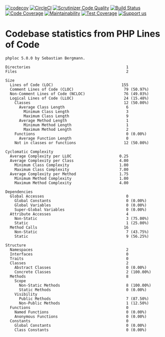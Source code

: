[![codecov](https://codecov.io/gh/Firesphere/silverstripe-subsite-solr/branch/master/graph/badge.svg)](https://codecov.io/gh/Firesphere/silverstripe-subsite-solr)
[![CircleCI](https://circleci.com/gh/Firesphere/silverstripe-subsite-solr/tree/master.svg?style=svg)](https://circleci.com/gh/Firesphere/silverstripe-subsite-solr/tree/master)
[![Scrutinizer Code Quality](https://scrutinizer-ci.com/g/Firesphere/silverstripe-subsite-solr/badges/quality-score.png?b=master)](https://scrutinizer-ci.com/g/Firesphere/silverstripe-subsite-solr/?branch=master)
[![Build Status](https://scrutinizer-ci.com/g/Firesphere/silverstripe-subsite-solr/badges/build.png?b=master)](https://scrutinizer-ci.com/g/Firesphere/silverstripe-subsite-solr/build-status/master)
[![Code Coverage](https://scrutinizer-ci.com/g/Firesphere/silverstripe-subsite-solr/badges/coverage.png?b=master)](https://scrutinizer-ci.com/g/Firesphere/silverstripe-subsite-solr/?branch=master)
[![Maintainability](https://api.codeclimate.com/v1/badges/e8c041f6b0d81d06b3a6/maintainability)](https://codeclimate.com/github/Firesphere/silverstripe-subsite-solr/maintainability)
[![Test Coverage](https://api.codeclimate.com/v1/badges/e8c041f6b0d81d06b3a6/test_coverage)](https://codeclimate.com/github/Firesphere/silverstripe-subsite-solr/test_coverage)
[![Support us](https://enjoy.gitstore.app/repositories/badge-Firesphere/silverstripe-solr-search.svg)](https://enjoy.gitstore.app/repositories/Firesphere/silverstripe-solr-search)

# Codebase statistics from PHP Lines of Code
```
phploc 5.0.0 by Sebastian Bergmann.

Directories                                          1
Files                                                2

Size
  Lines of Code (LOC)                              155
  Comment Lines of Code (CLOC)                      79 (50.97%)
  Non-Comment Lines of Code (NCLOC)                 76 (49.03%)
  Logical Lines of Code (LLOC)                      24 (15.48%)
    Classes                                         12 (50.00%)
      Average Class Length                           6
        Minimum Class Length                         3
        Maximum Class Length                         9
      Average Method Length                          1
        Minimum Method Length                        1
        Maximum Method Length                        2
    Functions                                        0 (0.00%)
      Average Function Length                        0
    Not in classes or functions                     12 (50.00%)

Cyclomatic Complexity
  Average Complexity per LLOC                     0.25
  Average Complexity per Class                    4.00
    Minimum Class Complexity                      1.00
    Maximum Class Complexity                      7.00
  Average Complexity per Method                   1.75
    Minimum Method Complexity                     1.00
    Maximum Method Complexity                     4.00

Dependencies
  Global Accesses                                    0
    Global Constants                                 0 (0.00%)
    Global Variables                                 0 (0.00%)
    Super-Global Variables                           0 (0.00%)
  Attribute Accesses                                 4
    Non-Static                                       3 (75.00%)
    Static                                           1 (25.00%)
  Method Calls                                      16
    Non-Static                                       7 (43.75%)
    Static                                           9 (56.25%)

Structure
  Namespaces                                         2
  Interfaces                                         0
  Traits                                             0
  Classes                                            2
    Abstract Classes                                 0 (0.00%)
    Concrete Classes                                 2 (100.00%)
  Methods                                            8
    Scope
      Non-Static Methods                             8 (100.00%)
      Static Methods                                 0 (0.00%)
    Visibility
      Public Methods                                 7 (87.50%)
      Non-Public Methods                             1 (12.50%)
  Functions                                          0
    Named Functions                                  0 (0.00%)
    Anonymous Functions                              0 (0.00%)
  Constants                                          0
    Global Constants                                 0 (0.00%)
    Class Constants                                  0 (0.00%)
```
